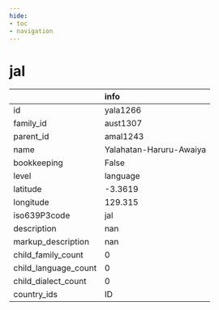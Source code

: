 ```yaml
---
hide:
- toc
- navigation
---
```

# jal
|                      | info                    |
|:---------------------|:------------------------|
| id                   | yala1266                |
| family_id            | aust1307                |
| parent_id            | amal1243                |
| name                 | Yalahatan-Haruru-Awaiya |
| bookkeeping          | False                   |
| level                | language                |
| latitude             | -3.3619                 |
| longitude            | 129.315                 |
| iso639P3code         | jal                     |
| description          | nan                     |
| markup_description   | nan                     |
| child_family_count   | 0                       |
| child_language_count | 0                       |
| child_dialect_count  | 0                       |
| country_ids          | ID                      |
